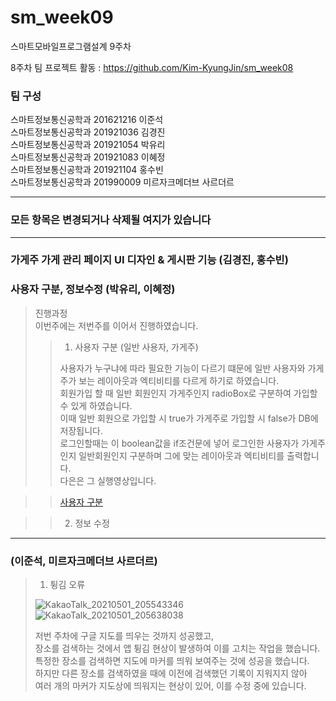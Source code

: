 # sm_week09
스마트모바일프로그램설계 9주차

8주차 팀 프로젝트 활동 : https://github.com/Kim-KyungJin/sm_week08

### 팀 구성   
스마트정보통신공학과 201621216 이준석   
스마트정보통신공학과 201921036 김경진   
스마트정보통신공학과 201921054 박유리   
스마트정보통신공학과 201921083 이혜정   
스마트정보통신공학과 201921104 홍수빈    
스마트정보통신공학과 201990009 미르자크메더브 사르더르    

   ***   
### 모든 항목은 변경되거나 삭제될 여지가 있습니다   
   ***   
      
### 가게주 가게 관리 페이지 UI 디자인 & 게시판 기능 (김경진, 홍수빈)   
>>

### 사용자 구분, 정보수정 (박유리, 이혜정)   
>진행과정   
> 이번주에는 저번주를 이어서 진행하였습니다. 
>
>> 1. 사용자 구분 (일반 사용자, 가게주)
>>
>> 사용자가 누구냐에 따라 필요한 기능이 다르기 떄문에 일반 사용자와 가게주가 보는 레이아웃과 엑티비티를 다르게 하기로 하였습니다.   
>> 회원가입 할 때 일반 회원인지 가게주인지 radioBox로 구분하여 가입할 수 있게 하였습니다.    
>> 이때 일반 회원으로 가입할 시 true가 가게주로 가입할 시 false가 DB에 저장됩니다.   
>> 로그인할때는 이 boolean값을 if조건문에 넣어 로그인한 사용자가 가게주인지 일반회원인지 구분하며 그에 맞는 레이아웃과 엑티비티를 출력합니다.   
>> 다은은 그 실행영상입니다.   

>>[사용자 구분](https://user-images.githubusercontent.com/79883808/116874926-0f127e80-ac55-11eb-8488-e38aaa38f396.mp4)   

>> 2. 정보 수정   

***   

### (이준석, 미르자크메더브 사르더르)   
>1. 튕김 오류   
>
>![KakaoTalk_20210501_205543346](https://user-images.githubusercontent.com/57963888/116868615-08cad500-ac4a-11eb-9758-05895716a0fe.jpg)
>![KakaoTalk_20210501_205638038](https://user-images.githubusercontent.com/57963888/116868617-09fc0200-ac4a-11eb-9982-85ffcf0bf483.jpg)   
>
>저번 주차에 구글 지도를 띄우는 것까지 성공했고,   
>장소를 검색하는 것에서 앱 튕김 현상이 발생하여 이를 고치는 작업을 했습니다.   
>특정한 장소를 검색하면 지도에 마커를 띄워 보여주는 것에 성공을 했습니다.   
>하지만 다른 장소를 검색하였을 때에 이전에 검색했던 기록이 지워지지 않아   
>여러 개의 마커가 지도상에 띄워지는 현상이 있어, 이를 수정 중에 있습니다.   
>


   
   
